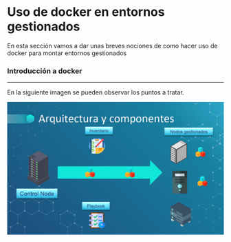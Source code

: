 # Uso de docker en entornos gestionados

En esta sección vamos a dar unas breves nociones de como hacer uso de docker para montar entornos gestionados

### Introducción a docker
-----

En la siguiente imagen se pueden observar los puntos a tratar.

![alt text](image.png)